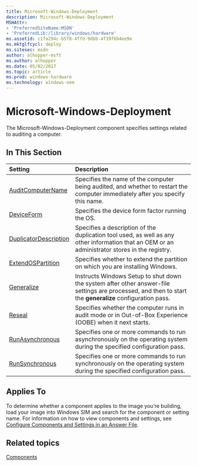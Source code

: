 ```yaml
---
title: Microsoft-Windows-Deployment
description: Microsoft-Windows-Deployment
MSHAttr:
- 'PreferredSiteName:MSDN'
- 'PreferredLib:/library/windows/hardware'
ms.assetid: c1fa294c-b5f8-4ffd-9dbb-4f39f6b4ee9e
ms.mktglfcycl: deploy
ms.sitesec: msdn
author: alhopper-msft
ms.author: alhopper
ms.date: 05/02/2017
ms.topic: article
ms.prod: windows-hardware
ms.technology: windows-oem
---
```

# Microsoft-Windows-Deployment

The Microsoft-Windows-Deployment component specifies settings related to auditing a computer.

## In This Section

| Setting                 | Description                                                                           |
|:------------------------|:--------------------------------------------------------------------------------------|
| [AuditComputerName](microsoft-windows-deployment-auditcomputername.md) | Specifies the name of the computer being audited, and whether to restart the computer immediately after you specify this name. |
| [DeviceForm](microsoft-windows-deployment-deviceform.md) | Specifies the device form factor running the OS. |
| [DuplicatorDescription](microsoft-windows-deployment-duplicatordescription.md) | Specifies a description of the duplication tool used, as well as any other information that an OEM or an administrator stores in the registry. |
| [ExtendOSPartition](microsoft-windows-deployment-extendospartition.md) | Specifies whether to extend the partition on which you are installing Windows. |
| [Generalize](microsoft-windows-deployment-generalize.md) | Instructs Windows Setup to shut down the system after other answer-file settings are processed, and then to start the <strong>generalize</strong> configuration pass. |
| [Reseal](microsoft-windows-deployment-reseal.md) | Specifies whether the computer runs in audit mode or in Out-of-Box Experience (OOBE) when it next starts. |
| [RunAsynchronous](microsoft-windows-deployment-runasynchronous.md) | Specifies one or more commands to run asynchronously on the operating system during the specified configuration pass. |
| [RunSynchronous](microsoft-windows-deployment-runsynchronous.md) | Specifies one or more commands to run synchronously on the operating system during the specified configuration pass. |

## Applies To

To determine whether a component applies to the image you’re building, load your image into Windows SIM and search for the component or setting name. For information on how to view components and settings, see [Configure Components and Settings in an Answer File](https://docs.microsoft.com/en-us/windows-hardware/customize/desktop/wsim/configure-components-and-settings-in-an-answer-file).

## Related topics

[Components](components-b-unattend.md)
